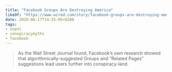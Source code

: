 ```yaml
---
title: "Facebook Groups Are Destroying America"
likeOf: "https://www.wired.com/story/facebook-groups-are-destroying-america/"
date: 2020-06-17T14:55:05+0200
tags:
- uspol
- conspiracymyths
- facebook
---
```

> As the Wall Street Journal found, Facebook’s own research showed that algorithmically-suggested Groups and “Related Pages” suggestions lead users further into conspiracy-land.